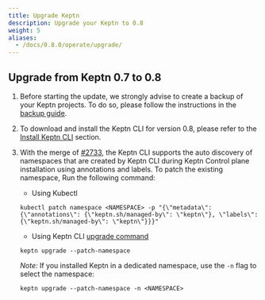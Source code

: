 ```yaml
---
title: Upgrade Keptn
description: Upgrade your Keptn to 0.8
weight: 5
aliases:
  - /docs/0.8.0/operate/upgrade/
---
```


## Upgrade from Keptn 0.7 to 0.8

1. Before starting the update, we strongly advise to create a backup of your Keptn projects. To do so, please follow the instructions in the [backup guide](../../operate/backup_and_restore).

1. To download and install the Keptn CLI for version 0.8, please refer to the [Install Keptn CLI](../install/#install-keptn-cli) section.

1. With the merge of [#2733](https://github.com/keptn/keptn/pull/2733), the Keptn CLI supports the auto discovery of namespaces that are created by Keptn CLI during Keptn Control plane installation using annotations and labels. To patch the existing namespace, Run the following command:

   * Using Kubectl

    ```
    kubectl patch namespace <NAMESPACE> -p "{\"metadata\": {\"annotations\": {\"keptn.sh/managed-by\": \"keptn\"}, \"labels\": {\"keptn.sh/managed-by\": \"keptn\"}}}"
    ```

   * Using Keptn CLI [upgrade command](../../reference/cli/commands/keptn_upgrade)

    ```
    keptn upgrade --patch-namespace
    ```

    *Note:* If you installed Keptn in a dedicated namespace, use the `-n` flag to select the namespace:

    ```
    keptn upgrade --patch-namespace -n <NAMESPACE>
    ```
